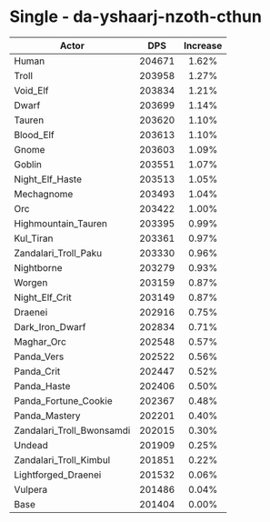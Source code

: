 # Single - da-yshaarj-nzoth-cthun
| Actor | DPS | Increase |
|---|:---:|:---:|
|Human|204671|1.62%|
|Troll|203958|1.27%|
|Void_Elf|203834|1.21%|
|Dwarf|203699|1.14%|
|Tauren|203620|1.10%|
|Blood_Elf|203613|1.10%|
|Gnome|203603|1.09%|
|Goblin|203551|1.07%|
|Night_Elf_Haste|203513|1.05%|
|Mechagnome|203493|1.04%|
|Orc|203422|1.00%|
|Highmountain_Tauren|203395|0.99%|
|Kul_Tiran|203361|0.97%|
|Zandalari_Troll_Paku|203330|0.96%|
|Nightborne|203279|0.93%|
|Worgen|203159|0.87%|
|Night_Elf_Crit|203149|0.87%|
|Draenei|202916|0.75%|
|Dark_Iron_Dwarf|202834|0.71%|
|Maghar_Orc|202548|0.57%|
|Panda_Vers|202522|0.56%|
|Panda_Crit|202447|0.52%|
|Panda_Haste|202406|0.50%|
|Panda_Fortune_Cookie|202367|0.48%|
|Panda_Mastery|202201|0.40%|
|Zandalari_Troll_Bwonsamdi|202015|0.30%|
|Undead|201909|0.25%|
|Zandalari_Troll_Kimbul|201851|0.22%|
|Lightforged_Draenei|201532|0.06%|
|Vulpera|201486|0.04%|
|Base|201404|0.00%|
